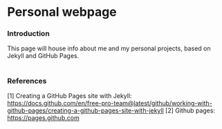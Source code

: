 # Personal webpage 

### Introduction

This page will house info about me and my personal projects, based on Jekyll and GitHub Pages.

#

### References
[1] Creating a GitHub Pages site with Jekyll: https://docs.github.com/en/free-pro-team@latest/github/working-with-github-pages/creating-a-github-pages-site-with-jekyll
[2] Github pages: https://pages.github.com
